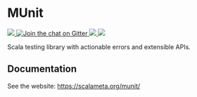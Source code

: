 # MUnit

<a href="https://github.com/scalameta/munit-scalacheck/actions">
<img src="https://img.shields.io/github/actions/workflow/status/scalameta/munit-scalacheck/ci.yml?branch=main&style=flat-square" />
</a>
<a href="https://gitter.im/scalameta/munit">
<img alt="Join the chat on Gitter" src="https://img.shields.io/gitter/room/scalameta/munit.svg?logo=gitter&style=flat-square&color=F71263" />
</a>
<a href="https://twitter.com/scalameta">
<img src="https://img.shields.io/twitter/follow/scalameta.svg?logo=twitter&style=flat-square&color=blue" />
</a>
<a href="https://index.scala-lang.org/scalameta/munit-scalacheck">
<img src="https://img.shields.io/maven-central/v/org.scalameta/munit-scalacheck_2.13?style=flat-square" />
</a>

Scala testing library with actionable errors and extensible APIs.

## Documentation

See the website: https://scalameta.org/munit/
